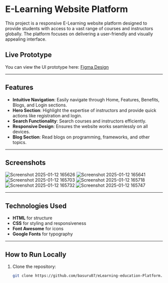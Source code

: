 # E-Learning Website Platform

This project is a responsive E-Learning website platform designed to provide students with access to a vast range of courses and instructors globally. The platform focuses on delivering a user-friendly and visually appealing interface.

## Live Prototype
You can view the UI prototype here: [Figma Design](https://www.figma.com/design/JtxQhG93jlUDBIqhBhOtij/E-Learning-Website-Platform-(Community)?t=lwwpplYeC3ufSu0A-0)

---

## Features
- **Intuitive Navigation**: Easily navigate through Home, Features, Benefits, Blogs, and Login sections.
- **Hero Section**: Highlight the expertise of instructors and provide quick actions like registration and login.
- **Search Functionality**: Search courses and instructors efficiently.
- **Responsive Design**: Ensures the website works seamlessly on all devices.
- **Blog Section**: Read blogs on programming, frameworks, and other topics.

---
## Screenshots
![Screenshot 2025-01-12 165626](https://github.com/user-attachments/assets/7b3875f3-5bc1-414d-84ca-c72d4b7a8da8)
![Screenshot 2025-01-12 165641](https://github.com/user-attachments/assets/a14323c3-f032-4494-9259-14903b254a6f)
![Screenshot 2025-01-12 165703](https://github.com/user-attachments/assets/2f804187-3f7d-42a5-9d9e-16597247ce95)
![Screenshot 2025-01-12 165718](https://github.com/user-attachments/assets/eeeec436-e726-4acd-93e8-ebd15900122a)
![Screenshot 2025-01-12 165732](https://github.com/user-attachments/assets/77d212de-b8f1-423e-80cc-42de962894a1)
![Screenshot 2025-01-12 165747](https://github.com/user-attachments/assets/614a2723-ad3a-4552-9706-c586026640ef)

---

## Technologies Used
- **HTML** for structure
- **CSS** for styling and responsiveness
- **Font Awesome** for icons
- **Google Fonts** for typography

---

## How to Run Locally
1. Clone the repository:
   ```bash
   git clone https://github.com/basuru07/eLearning-education-Platform.git

